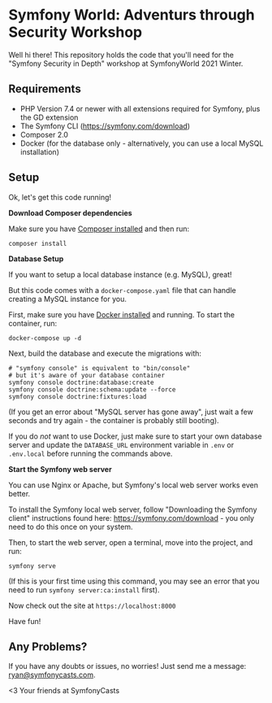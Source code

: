 # Symfony World: Adventurs through Security Workshop

Well hi there! This repository holds the code that you'll need for the
"Symfony Security in Depth" workshop at SymfonyWorld 2021 Winter.

## Requirements

- PHP Version 7.4 or newer with all extensions required for Symfony, plus the GD extension
- The Symfony CLI (https://symfony.com/download)
- Composer 2.0
- Docker (for the database only - alternatively, you can use a local MySQL installation)

## Setup

Ok, let's get this code running!

**Download Composer dependencies**

Make sure you have [Composer installed](https://getcomposer.org/download/)
and then run:

```
composer install
```

**Database Setup**

If you want to setup a local database instance (e.g. MySQL), great!

But this code comes with a `docker-compose.yaml` file that can handle
creating a MySQL instance for you.

First, make sure you have [Docker installed](https://docs.docker.com/get-docker/)
and running. To start the container, run:

```
docker-compose up -d
```

Next, build the database and execute the migrations with:

```
# "symfony console" is equivalent to "bin/console"
# but it's aware of your database container
symfony console doctrine:database:create
symfony console doctrine:schema:update --force
symfony console doctrine:fixtures:load
```

(If you get an error about "MySQL server has gone away", just wait
a few seconds and try again - the container is probably still booting).

If you do *not* want to use Docker, just make sure to start your own
database server and update the `DATABASE_URL` environment variable in
`.env` or `.env.local` before running the commands above.

**Start the Symfony web server**

You can use Nginx or Apache, but Symfony's local web server
works even better.

To install the Symfony local web server, follow
"Downloading the Symfony client" instructions found
here: https://symfony.com/download - you only need to do this
once on your system.

Then, to start the web server, open a terminal, move into the
project, and run:

```
symfony serve
```

(If this is your first time using this command, you may see an
error that you need to run `symfony server:ca:install` first).

Now check out the site at `https://localhost:8000`

Have fun!

## Any Problems?

If you have any doubts or issues, no worries! Just send me a message:
ryan@symfonycasts.com.

<3 Your friends at SymfonyCasts
